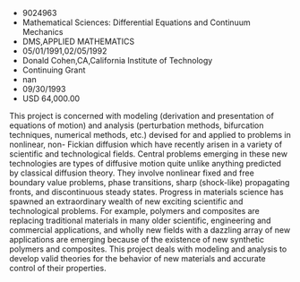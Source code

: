 
* 9024963
* Mathematical Sciences: Differential Equations and Continuum Mechanics
* DMS,APPLIED MATHEMATICS
* 05/01/1991,02/05/1992
* Donald Cohen,CA,California Institute of Technology
* Continuing Grant
* nan
* 09/30/1993
* USD 64,000.00

This project is concerned with modeling (derivation and presentation of
equations of motion) and analysis (perturbation methods, bifurcation techniques,
numerical methods, etc.) devised for and applied to problems in nonlinear, non-
Fickian diffusion which have recently arisen in a variety of scientific and
technological fields. Central problems emerging in these new technologies are
types of diffusive motion quite unlike anything predicted by classical diffusion
theory. They involve nonlinear fixed and free boundary value problems, phase
transitions, sharp (shock-like) propagating fronts, and discontinuous steady
states. Progress in materials science has spawned an extraordinary wealth of new
exciting scientific and technological problems. For example, polymers and
composites are replacing traditional materials in many older scientific,
engineering and commercial applications, and wholly new fields with a dazzling
array of new applications are emerging because of the existence of new synthetic
polymers and composites. This project deals with modeling and analysis to
develop valid theories for the behavior of new materials and accurate control of
their properties.
